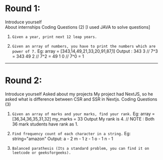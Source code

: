 # Round 1:

Introduce yourself<br>
About internships
Coding Questions (2) [I used JAVA to solve questions]

1. `Given a year, print next 12 leap years.`

2. `Given an array of numbers, you have to print the numbers which are power of 7.`
   Eg: array = [343,14,49,21,33,20,91,87,1]
   Output :
   343 3 // 7^3 = 343
   49 2 // 7^2 = 49
   1 0 // 7^0 = 1

---

# Round 2:

Introduce yourself
Asked about my projects
My project had NextJS, so he asked what is difference between CSR and SSR in Nextjs.
Coding Questions (3)

1. `Given an array of marks and your marks, find your rank.`
   Eg: array = [36,34,36,35,31,32] my_marks = 33
   Output
   My rank is 4.
   // NOTE : Both 36 mark students have rank as 1.

2. `Find frequency count of each character in a string.`
   Eg: string="amazon"
   Output:
   a - 2
   m - 1
   z - 1
   o - 1
   n - 1

3. `Balanced parathesis (Its a standard problem, you can find it on leetcode or geeksforgeeks).`
